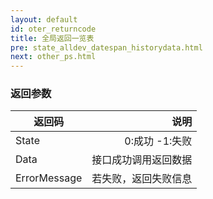 ```yaml
---
layout: default
id: oter_returncode
title: 全局返回一览表
pre: state_alldev_datespan_historydata.html
next: other_ps.html
---
```




### 返回参数
| 返回码        | 说明           |
| ------------- | -------------:|
| State      | 0:成功  -1:失败 |
| Data      | 接口成功调用返回数据  |
| ErrorMessage      | 若失败，返回失败信息  |
